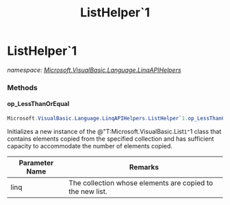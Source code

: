 ﻿---
title: ListHelper`1
---

# ListHelper`1
_namespace: [Microsoft.VisualBasic.Language.LinqAPIHelpers](N-Microsoft.VisualBasic.Language.LinqAPIHelpers.html)_





### Methods

#### op_LessThanOrEqual
```csharp
Microsoft.VisualBasic.Language.LinqAPIHelpers.ListHelper`1.op_LessThanOrEqual(Microsoft.VisualBasic.Language.LinqAPIHelpers.ListHelper{`0},System.Collections.Generic.IEnumerable{System.Collections.Generic.IEnumerable{System.Collections.Generic.IEnumerable{`0}}})
```
Initializes a new instance of the @"T:Microsoft.VisualBasic.List`1"`1 class that
 contains elements copied from the specified collection and has sufficient capacity
 to accommodate the number of elements copied.

|Parameter Name|Remarks|
|--------------|-------|
|linq|The collection whose elements are copied to the new list.|



